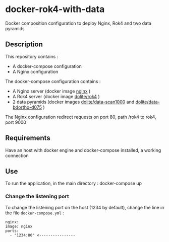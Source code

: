 # docker-rok4-with-data

Docker composition configuration to deploy Nginx, Rok4 and two data pyramids

## Description

This repository contains :
* A docker-compose configuration
* A Nginx configuration

The docker-compose configuration contains :
* A Nginx server (docker image [nginx](https://hub.docker.com/_/nginx/) )
* A Rok4 server (docker image [dolite/rok4](https://hub.docker.com/r/dolite/rok4/) )
* 2 data pyramids (docker images [dolite/data-scan1000](https://hub.docker.com/r/dolite/data-scan1000/) and [dolite/data-bdortho-d075](https://hub.docker.com/r/dolite/data-bdortho-d075/) )

The Nginx configuration redirect requests on port 80, path /rok4 to rok4, port 9000

## Requirements

Have an host with docker engine and docker-compose installed, a working connection

## Use

To run the application, in the main directory :
docker-compose up

### Change the listening port

To change the listening port on the host (1234 by default), change the line in the file `docker-compose.yml` :

    nginx:
    image: nginx
    ports:
      - "1234:80" <----------------

